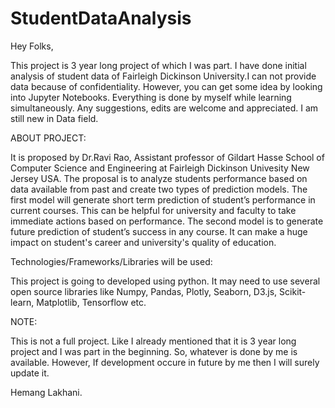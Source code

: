 # StudentDataAnalysis
Hey Folks,

This project is 3 year long project of which I was part. I have done initial analysis of student data of Fairleigh Dickinson University.I can not provide data because of confidentiality. However, you can get some idea by looking into Jupyter Notebooks. Everything is done by myself while learning simultaneously. Any suggestions, edits are welcome and appreciated. I am still new in Data field. 

ABOUT PROJECT:

It is proposed by Dr.Ravi Rao, Assistant professor of Gildart Hasse School of Computer Science and Engineering at Fairleigh Dickinson Univesity New Jersey USA. The proposal is to analyze students performance based on data available from past and create two types of prediction models. The first model will generate short term prediction of student’s performance in current courses. This can be helpful for university and faculty to take immediate actions based on performance. The second model is to generate future prediction of student’s success in any course. It can make a huge impact on student's career and university's quality of education. 

Technologies/Frameworks/Libraries will be used:

This project is going to developed using python. It may need to use several open source libraries like Numpy, Pandas, Plotly, Seaborn, D3.js, Scikit-learn, Matplotlib, Tensorflow etc.

NOTE:

This is not a full project. Like I already mentioned that it is 3 year long project and I was part in the beginning. So, whatever is done by me is available. However, If development occure in future by me then I will surely update it.

Hemang Lakhani.
